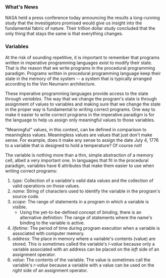 ### What's News

NASA held a press conference today announcing the results a long-running study that the investigators promised would give us insight into the fundamental fabric of nature. Their trillion dollar study concluded that the only thing that stays the same is that everything changes.

### Variables

At the risk of sounding repetitive, it is important to remember that programs written in imperative programming languages exist to modify their state. That is _the_ reason that we write programs in the procedural programming paradigm. Programs written in procedural programming language keep their state in the memory of the system -- a system that is typically arranged according to the Von Neumann architecture. 

These imperative programming languages provide access to the state through _variables_. The way that we change the program's state is through assignment of values to variables and making sure that we change the state in the proper way is fundamental to writing correct programs. One way to make it easier to write correct programs in the imperative paradigm is for the language to help us assign only meaningful values to those variables.

"Meaningful" values, in this context, can be defined in comparison to meaningless values. Meaningless values are values that just don't make sense. For example, does it make any sense to assign the date July 4, 1776 to a variable that is designed to hold a temperature? Of course not!

The variable is nothing more than a thin, simple abstraction of a memory cell, albeit a very important one. In languages that fit in the procedural paradigm, variables have 6 attributes that make them easier to use when writing correct programs:

1.  _type_: Collection of a variable's valid data values and the collection of valid operations on those values.
2.  _name_: String of characters used to identify the variable in the program's source code.
3.  _scope_: The range of statements in a program in which a variable is visible.
    *   Using the yet-to-be-defined concept of _binding_, there is an alternative definition: The range of statements where the name's binding to the variable is active.
4.  _lifetime_: The period of time during program execution when a variable is associated with computer memory.
5.  _address_: The place in memory where a variable's contents (value) are stored. This is sometimes called the variable's _l-value_ because only a variable associated with an address can be placed on the _left_ side of an assignment operator.
6.  _value_: The contents of the variable. The value is sometimes call the variable's _r-value_ because a variable with a value can be used on the _right_ side of an assignment operator.
